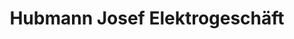 ---
title: "Hubmann Josef Elektrogeschäft"
url: /baernau/hubmann-josef-elektrogeschaeft/
shop: Elektronik
---
